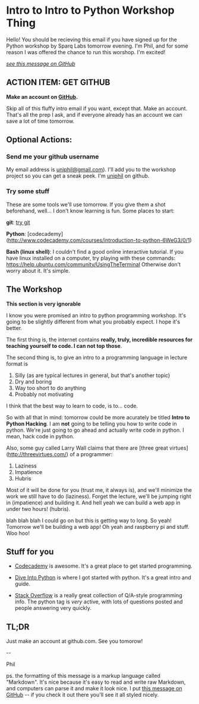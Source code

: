 # Intro to Intro to Python Workshop Thing

Hello! You should be recieving this email if you have signed up for the Python
workshop by Sparq Labs tomorrow evening. I'm Phil, and for some reason I was
offered the chance to run this worshop. I'm excited!

*[see this message on GitHub](https://github.com/sparq/hacking-python)*


## ACTION ITEM: GET GITHUB

**Make an account on [GitHub](https://github.com/).**

Skip all of this fluffy intro email if you want, except that. Make an account.
That's all the prep I ask, and if everyone already has an account we can save
a lot of time tomorrow.


## Optional Actions:

### Send me your github username

My email address is [uniphil@gmail.com](mailto:uniphil@gmail.com)). I'll add
you to the workshop project so you can get a sneak peek. I'm
[uniphil](https://github.com/uniphil) on github.

### Try some stuff

These are some tools we'll use tomorrow. If you give them a shot beforehand,
well... I don't know learning is fun. Some places to start:

**git**: [try git](http://try.github.io/levels/1/challenges/1)

**Python**: [codecademy]
(http://www.codecademy.com/courses/introduction-to-python-6WeG3/0/1)

**Bash (linux shell)**: I couldn't find a good online interactive tutorial.
If you have linux installed on a computer, try playing with these commands:
https://help.ubuntu.com/community/UsingTheTerminal
Otherwise don't worry about it. It's simple.


## The Workshop

**This section is very ignorable**

I know you were promised an intro to python programming workshop. It's going
to be slightly different from what you probably expect. I hope it's better.

The first thing is, the internet contains **really, truly, incredible resources
for teaching yourself to code. I can not top those**.

The second thing is, to give an intro to a programming language in lecture
format is

 1. Silly (as are typical lectures in general, but that's another topic)
 2. Dry and boring
 3. Way too short to do anything
 4. Probably not motivating

I think that the best way to learn to code, is to... code.

So with all that in mind: tomorrow could be more acurately be titled **Intro to
Python Hacking**. I am **not** going to be telling you how to write code in
python. We're just going to go ahead and actually write code in python. I mean,
hack code in python.

Also, some guy called Larry Wall claims that there are [three great virtues]
(http://threevirtues.com/) of a programmer:

 1. Laziness
 2. Impatience
 3. Hubris

Most of it will be done for you (trust me, it always is), and we'll minimize
the work we still have to do (laziness). Forget the lecture, we'll be jumping
right in (impatience) and building it. And hell yeah we can build a web app in
under two hours! (hubris).

blah blah blah I could go on but this is getting way to long. So yeah!
Tomorrow we'll be building a web app! Oh yeah and raspberry pi and stuff. Woo
hoo!


## Stuff for you

 * [Codecademy](http://www.codecademy.com/) is awesome. It's a great place to
   get started programming.

 * [Dive Into Python](http://www.diveintopython.net/toc/index.html) is where I
   got started with python. It's a great intro and guide.

 * [Stack Overflow](http://stackoverflow.com/) is a really great collection of
   Q/A-style programming info. The python tag is *very* active, with lots of
   questions posted and people answering very quickly.


## TL;DR

Just make an account at github.com. See you tomorow!


--

Phil


ps. the formatting of this message is a markup language called "Markdown".
It's nice because it's easy to read and write raw Markdown, and computers can
parse it and make it look nice. I put [this message on GitHub]() -- if you check
it out there you'll see it all styled nicely.
